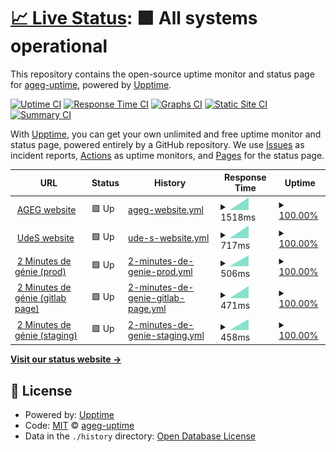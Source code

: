 # [📈 Live Status](https://ageg-uptime.github.io/ageg-uptime.github.io): <!--live status--> **🟩 All systems operational**

This repository contains the open-source uptime monitor and status page for [ageg-uptime](https://ageg-uptime.github.io/ageg-uptime.github.io), powered by [Upptime](https://github.com/upptime/upptime).

[![Uptime CI](https://github.com/ageg-uptime/ageg-uptime.github.io/workflows/Uptime%20CI/badge.svg)](https://github.com/ageg-uptime/ageg-uptime.github.io/actions?query=workflow%3A%22Uptime+CI%22)
[![Response Time CI](https://github.com/ageg-uptime/ageg-uptime.github.io/workflows/Response%20Time%20CI/badge.svg)](https://github.com/ageg-uptime/ageg-uptime.github.io/actions?query=workflow%3A%22Response+Time+CI%22)
[![Graphs CI](https://github.com/ageg-uptime/ageg-uptime.github.io/workflows/Graphs%20CI/badge.svg)](https://github.com/ageg-uptime/ageg-uptime.github.io/actions?query=workflow%3A%22Graphs+CI%22)
[![Static Site CI](https://github.com/ageg-uptime/ageg-uptime.github.io/workflows/Static%20Site%20CI/badge.svg)](https://github.com/ageg-uptime/ageg-uptime.github.io/actions?query=workflow%3A%22Static+Site+CI%22)
[![Summary CI](https://github.com/ageg-uptime/ageg-uptime.github.io/workflows/Summary%20CI/badge.svg)](https://github.com/ageg-uptime/ageg-uptime.github.io/actions?query=workflow%3A%22Summary+CI%22)

With [Upptime](https://upptime.js.org), you can get your own unlimited and free uptime monitor and status page, powered entirely by a GitHub repository. We use [Issues](https://github.com/ageg-uptime/ageg-uptime.github.io/issues) as incident reports, [Actions](https://github.com/ageg-uptime/ageg-uptime.github.io/actions) as uptime monitors, and [Pages](https://ageg-uptime.github.io/ageg-uptime.github.io) for the status page.

<!--start: status pages-->
<!-- This summary is generated by Upptime (https://github.com/upptime/upptime) -->
<!-- Do not edit this manually, your changes will be overwritten -->
<!-- prettier-ignore -->
| URL | Status | History | Response Time | Uptime |
| --- | ------ | ------- | ------------- | ------ |
| <img alt="" src="https://favicons.githubusercontent.com/www.ageg.ca" height="13"> [AGEG website](https://www.ageg.ca/) | 🟩 Up | [ageg-website.yml](https://github.com/ageg-uptime/ageg-uptime.github.io/commits/HEAD/history/ageg-website.yml) | <details><summary><img alt="Response time graph" src="./graphs/ageg-website/response-time-week.png" height="20"> 1518ms</summary><br><a href="https://ageg-uptime.github.io/ageg-uptime.github.io/history/ageg-website"><img alt="Response time 1518" src="https://img.shields.io/endpoint?url=https%3A%2F%2Fraw.githubusercontent.com%2Fageg-uptime%2Fageg-uptime.github.io%2FHEAD%2Fapi%2Fageg-website%2Fresponse-time.json"></a><br><a href="https://ageg-uptime.github.io/ageg-uptime.github.io/history/ageg-website"><img alt="24-hour response time 1518" src="https://img.shields.io/endpoint?url=https%3A%2F%2Fraw.githubusercontent.com%2Fageg-uptime%2Fageg-uptime.github.io%2FHEAD%2Fapi%2Fageg-website%2Fresponse-time-day.json"></a><br><a href="https://ageg-uptime.github.io/ageg-uptime.github.io/history/ageg-website"><img alt="7-day response time 1518" src="https://img.shields.io/endpoint?url=https%3A%2F%2Fraw.githubusercontent.com%2Fageg-uptime%2Fageg-uptime.github.io%2FHEAD%2Fapi%2Fageg-website%2Fresponse-time-week.json"></a><br><a href="https://ageg-uptime.github.io/ageg-uptime.github.io/history/ageg-website"><img alt="30-day response time 1518" src="https://img.shields.io/endpoint?url=https%3A%2F%2Fraw.githubusercontent.com%2Fageg-uptime%2Fageg-uptime.github.io%2FHEAD%2Fapi%2Fageg-website%2Fresponse-time-month.json"></a><br><a href="https://ageg-uptime.github.io/ageg-uptime.github.io/history/ageg-website"><img alt="1-year response time 1518" src="https://img.shields.io/endpoint?url=https%3A%2F%2Fraw.githubusercontent.com%2Fageg-uptime%2Fageg-uptime.github.io%2FHEAD%2Fapi%2Fageg-website%2Fresponse-time-year.json"></a></details> | <details><summary><a href="https://ageg-uptime.github.io/ageg-uptime.github.io/history/ageg-website">100.00%</a></summary><a href="https://ageg-uptime.github.io/ageg-uptime.github.io/history/ageg-website"><img alt="All-time uptime 100.00%" src="https://img.shields.io/endpoint?url=https%3A%2F%2Fraw.githubusercontent.com%2Fageg-uptime%2Fageg-uptime.github.io%2FHEAD%2Fapi%2Fageg-website%2Fuptime.json"></a><br><a href="https://ageg-uptime.github.io/ageg-uptime.github.io/history/ageg-website"><img alt="24-hour uptime 100.00%" src="https://img.shields.io/endpoint?url=https%3A%2F%2Fraw.githubusercontent.com%2Fageg-uptime%2Fageg-uptime.github.io%2FHEAD%2Fapi%2Fageg-website%2Fuptime-day.json"></a><br><a href="https://ageg-uptime.github.io/ageg-uptime.github.io/history/ageg-website"><img alt="7-day uptime 100.00%" src="https://img.shields.io/endpoint?url=https%3A%2F%2Fraw.githubusercontent.com%2Fageg-uptime%2Fageg-uptime.github.io%2FHEAD%2Fapi%2Fageg-website%2Fuptime-week.json"></a><br><a href="https://ageg-uptime.github.io/ageg-uptime.github.io/history/ageg-website"><img alt="30-day uptime 100.00%" src="https://img.shields.io/endpoint?url=https%3A%2F%2Fraw.githubusercontent.com%2Fageg-uptime%2Fageg-uptime.github.io%2FHEAD%2Fapi%2Fageg-website%2Fuptime-month.json"></a><br><a href="https://ageg-uptime.github.io/ageg-uptime.github.io/history/ageg-website"><img alt="1-year uptime 100.00%" src="https://img.shields.io/endpoint?url=https%3A%2F%2Fraw.githubusercontent.com%2Fageg-uptime%2Fageg-uptime.github.io%2FHEAD%2Fapi%2Fageg-website%2Fuptime-year.json"></a></details>
| <img alt="" src="https://favicons.githubusercontent.com/www.usherbrooke.ca" height="13"> [UdeS website](https://www.usherbrooke.ca/) | 🟩 Up | [ude-s-website.yml](https://github.com/ageg-uptime/ageg-uptime.github.io/commits/HEAD/history/ude-s-website.yml) | <details><summary><img alt="Response time graph" src="./graphs/ude-s-website/response-time-week.png" height="20"> 717ms</summary><br><a href="https://ageg-uptime.github.io/ageg-uptime.github.io/history/ude-s-website"><img alt="Response time 717" src="https://img.shields.io/endpoint?url=https%3A%2F%2Fraw.githubusercontent.com%2Fageg-uptime%2Fageg-uptime.github.io%2FHEAD%2Fapi%2Fude-s-website%2Fresponse-time.json"></a><br><a href="https://ageg-uptime.github.io/ageg-uptime.github.io/history/ude-s-website"><img alt="24-hour response time 717" src="https://img.shields.io/endpoint?url=https%3A%2F%2Fraw.githubusercontent.com%2Fageg-uptime%2Fageg-uptime.github.io%2FHEAD%2Fapi%2Fude-s-website%2Fresponse-time-day.json"></a><br><a href="https://ageg-uptime.github.io/ageg-uptime.github.io/history/ude-s-website"><img alt="7-day response time 717" src="https://img.shields.io/endpoint?url=https%3A%2F%2Fraw.githubusercontent.com%2Fageg-uptime%2Fageg-uptime.github.io%2FHEAD%2Fapi%2Fude-s-website%2Fresponse-time-week.json"></a><br><a href="https://ageg-uptime.github.io/ageg-uptime.github.io/history/ude-s-website"><img alt="30-day response time 717" src="https://img.shields.io/endpoint?url=https%3A%2F%2Fraw.githubusercontent.com%2Fageg-uptime%2Fageg-uptime.github.io%2FHEAD%2Fapi%2Fude-s-website%2Fresponse-time-month.json"></a><br><a href="https://ageg-uptime.github.io/ageg-uptime.github.io/history/ude-s-website"><img alt="1-year response time 717" src="https://img.shields.io/endpoint?url=https%3A%2F%2Fraw.githubusercontent.com%2Fageg-uptime%2Fageg-uptime.github.io%2FHEAD%2Fapi%2Fude-s-website%2Fresponse-time-year.json"></a></details> | <details><summary><a href="https://ageg-uptime.github.io/ageg-uptime.github.io/history/ude-s-website">100.00%</a></summary><a href="https://ageg-uptime.github.io/ageg-uptime.github.io/history/ude-s-website"><img alt="All-time uptime 100.00%" src="https://img.shields.io/endpoint?url=https%3A%2F%2Fraw.githubusercontent.com%2Fageg-uptime%2Fageg-uptime.github.io%2FHEAD%2Fapi%2Fude-s-website%2Fuptime.json"></a><br><a href="https://ageg-uptime.github.io/ageg-uptime.github.io/history/ude-s-website"><img alt="24-hour uptime 100.00%" src="https://img.shields.io/endpoint?url=https%3A%2F%2Fraw.githubusercontent.com%2Fageg-uptime%2Fageg-uptime.github.io%2FHEAD%2Fapi%2Fude-s-website%2Fuptime-day.json"></a><br><a href="https://ageg-uptime.github.io/ageg-uptime.github.io/history/ude-s-website"><img alt="7-day uptime 100.00%" src="https://img.shields.io/endpoint?url=https%3A%2F%2Fraw.githubusercontent.com%2Fageg-uptime%2Fageg-uptime.github.io%2FHEAD%2Fapi%2Fude-s-website%2Fuptime-week.json"></a><br><a href="https://ageg-uptime.github.io/ageg-uptime.github.io/history/ude-s-website"><img alt="30-day uptime 100.00%" src="https://img.shields.io/endpoint?url=https%3A%2F%2Fraw.githubusercontent.com%2Fageg-uptime%2Fageg-uptime.github.io%2FHEAD%2Fapi%2Fude-s-website%2Fuptime-month.json"></a><br><a href="https://ageg-uptime.github.io/ageg-uptime.github.io/history/ude-s-website"><img alt="1-year uptime 100.00%" src="https://img.shields.io/endpoint?url=https%3A%2F%2Fraw.githubusercontent.com%2Fageg-uptime%2Fageg-uptime.github.io%2FHEAD%2Fapi%2Fude-s-website%2Fuptime-year.json"></a></details>
| <img alt="" src="https://favicons.githubusercontent.com/2mdg.ageg.ca" height="13"> [2 Minutes de génie (prod)](https://2mdg.ageg.ca/) | 🟩 Up | [2-minutes-de-genie-prod.yml](https://github.com/ageg-uptime/ageg-uptime.github.io/commits/HEAD/history/2-minutes-de-genie-prod.yml) | <details><summary><img alt="Response time graph" src="./graphs/2-minutes-de-genie-prod/response-time-week.png" height="20"> 506ms</summary><br><a href="https://ageg-uptime.github.io/ageg-uptime.github.io/history/2-minutes-de-genie-prod"><img alt="Response time 506" src="https://img.shields.io/endpoint?url=https%3A%2F%2Fraw.githubusercontent.com%2Fageg-uptime%2Fageg-uptime.github.io%2FHEAD%2Fapi%2F2-minutes-de-genie-prod%2Fresponse-time.json"></a><br><a href="https://ageg-uptime.github.io/ageg-uptime.github.io/history/2-minutes-de-genie-prod"><img alt="24-hour response time 506" src="https://img.shields.io/endpoint?url=https%3A%2F%2Fraw.githubusercontent.com%2Fageg-uptime%2Fageg-uptime.github.io%2FHEAD%2Fapi%2F2-minutes-de-genie-prod%2Fresponse-time-day.json"></a><br><a href="https://ageg-uptime.github.io/ageg-uptime.github.io/history/2-minutes-de-genie-prod"><img alt="7-day response time 506" src="https://img.shields.io/endpoint?url=https%3A%2F%2Fraw.githubusercontent.com%2Fageg-uptime%2Fageg-uptime.github.io%2FHEAD%2Fapi%2F2-minutes-de-genie-prod%2Fresponse-time-week.json"></a><br><a href="https://ageg-uptime.github.io/ageg-uptime.github.io/history/2-minutes-de-genie-prod"><img alt="30-day response time 506" src="https://img.shields.io/endpoint?url=https%3A%2F%2Fraw.githubusercontent.com%2Fageg-uptime%2Fageg-uptime.github.io%2FHEAD%2Fapi%2F2-minutes-de-genie-prod%2Fresponse-time-month.json"></a><br><a href="https://ageg-uptime.github.io/ageg-uptime.github.io/history/2-minutes-de-genie-prod"><img alt="1-year response time 506" src="https://img.shields.io/endpoint?url=https%3A%2F%2Fraw.githubusercontent.com%2Fageg-uptime%2Fageg-uptime.github.io%2FHEAD%2Fapi%2F2-minutes-de-genie-prod%2Fresponse-time-year.json"></a></details> | <details><summary><a href="https://ageg-uptime.github.io/ageg-uptime.github.io/history/2-minutes-de-genie-prod">100.00%</a></summary><a href="https://ageg-uptime.github.io/ageg-uptime.github.io/history/2-minutes-de-genie-prod"><img alt="All-time uptime 100.00%" src="https://img.shields.io/endpoint?url=https%3A%2F%2Fraw.githubusercontent.com%2Fageg-uptime%2Fageg-uptime.github.io%2FHEAD%2Fapi%2F2-minutes-de-genie-prod%2Fuptime.json"></a><br><a href="https://ageg-uptime.github.io/ageg-uptime.github.io/history/2-minutes-de-genie-prod"><img alt="24-hour uptime 100.00%" src="https://img.shields.io/endpoint?url=https%3A%2F%2Fraw.githubusercontent.com%2Fageg-uptime%2Fageg-uptime.github.io%2FHEAD%2Fapi%2F2-minutes-de-genie-prod%2Fuptime-day.json"></a><br><a href="https://ageg-uptime.github.io/ageg-uptime.github.io/history/2-minutes-de-genie-prod"><img alt="7-day uptime 100.00%" src="https://img.shields.io/endpoint?url=https%3A%2F%2Fraw.githubusercontent.com%2Fageg-uptime%2Fageg-uptime.github.io%2FHEAD%2Fapi%2F2-minutes-de-genie-prod%2Fuptime-week.json"></a><br><a href="https://ageg-uptime.github.io/ageg-uptime.github.io/history/2-minutes-de-genie-prod"><img alt="30-day uptime 100.00%" src="https://img.shields.io/endpoint?url=https%3A%2F%2Fraw.githubusercontent.com%2Fageg-uptime%2Fageg-uptime.github.io%2FHEAD%2Fapi%2F2-minutes-de-genie-prod%2Fuptime-month.json"></a><br><a href="https://ageg-uptime.github.io/ageg-uptime.github.io/history/2-minutes-de-genie-prod"><img alt="1-year uptime 100.00%" src="https://img.shields.io/endpoint?url=https%3A%2F%2Fraw.githubusercontent.com%2Fageg-uptime%2Fageg-uptime.github.io%2FHEAD%2Fapi%2F2-minutes-de-genie-prod%2Fuptime-year.json"></a></details>
| <img alt="" src="https://favicons.githubusercontent.com/2mdg.gitlab.io" height="13"> [2 Minutes de génie (gitlab page)](https://2mdg.gitlab.io/) | 🟩 Up | [2-minutes-de-genie-gitlab-page.yml](https://github.com/ageg-uptime/ageg-uptime.github.io/commits/HEAD/history/2-minutes-de-genie-gitlab-page.yml) | <details><summary><img alt="Response time graph" src="./graphs/2-minutes-de-genie-gitlab-page/response-time-week.png" height="20"> 471ms</summary><br><a href="https://ageg-uptime.github.io/ageg-uptime.github.io/history/2-minutes-de-genie-gitlab-page"><img alt="Response time 471" src="https://img.shields.io/endpoint?url=https%3A%2F%2Fraw.githubusercontent.com%2Fageg-uptime%2Fageg-uptime.github.io%2FHEAD%2Fapi%2F2-minutes-de-genie-gitlab-page%2Fresponse-time.json"></a><br><a href="https://ageg-uptime.github.io/ageg-uptime.github.io/history/2-minutes-de-genie-gitlab-page"><img alt="24-hour response time 471" src="https://img.shields.io/endpoint?url=https%3A%2F%2Fraw.githubusercontent.com%2Fageg-uptime%2Fageg-uptime.github.io%2FHEAD%2Fapi%2F2-minutes-de-genie-gitlab-page%2Fresponse-time-day.json"></a><br><a href="https://ageg-uptime.github.io/ageg-uptime.github.io/history/2-minutes-de-genie-gitlab-page"><img alt="7-day response time 471" src="https://img.shields.io/endpoint?url=https%3A%2F%2Fraw.githubusercontent.com%2Fageg-uptime%2Fageg-uptime.github.io%2FHEAD%2Fapi%2F2-minutes-de-genie-gitlab-page%2Fresponse-time-week.json"></a><br><a href="https://ageg-uptime.github.io/ageg-uptime.github.io/history/2-minutes-de-genie-gitlab-page"><img alt="30-day response time 471" src="https://img.shields.io/endpoint?url=https%3A%2F%2Fraw.githubusercontent.com%2Fageg-uptime%2Fageg-uptime.github.io%2FHEAD%2Fapi%2F2-minutes-de-genie-gitlab-page%2Fresponse-time-month.json"></a><br><a href="https://ageg-uptime.github.io/ageg-uptime.github.io/history/2-minutes-de-genie-gitlab-page"><img alt="1-year response time 471" src="https://img.shields.io/endpoint?url=https%3A%2F%2Fraw.githubusercontent.com%2Fageg-uptime%2Fageg-uptime.github.io%2FHEAD%2Fapi%2F2-minutes-de-genie-gitlab-page%2Fresponse-time-year.json"></a></details> | <details><summary><a href="https://ageg-uptime.github.io/ageg-uptime.github.io/history/2-minutes-de-genie-gitlab-page">100.00%</a></summary><a href="https://ageg-uptime.github.io/ageg-uptime.github.io/history/2-minutes-de-genie-gitlab-page"><img alt="All-time uptime 100.00%" src="https://img.shields.io/endpoint?url=https%3A%2F%2Fraw.githubusercontent.com%2Fageg-uptime%2Fageg-uptime.github.io%2FHEAD%2Fapi%2F2-minutes-de-genie-gitlab-page%2Fuptime.json"></a><br><a href="https://ageg-uptime.github.io/ageg-uptime.github.io/history/2-minutes-de-genie-gitlab-page"><img alt="24-hour uptime 100.00%" src="https://img.shields.io/endpoint?url=https%3A%2F%2Fraw.githubusercontent.com%2Fageg-uptime%2Fageg-uptime.github.io%2FHEAD%2Fapi%2F2-minutes-de-genie-gitlab-page%2Fuptime-day.json"></a><br><a href="https://ageg-uptime.github.io/ageg-uptime.github.io/history/2-minutes-de-genie-gitlab-page"><img alt="7-day uptime 100.00%" src="https://img.shields.io/endpoint?url=https%3A%2F%2Fraw.githubusercontent.com%2Fageg-uptime%2Fageg-uptime.github.io%2FHEAD%2Fapi%2F2-minutes-de-genie-gitlab-page%2Fuptime-week.json"></a><br><a href="https://ageg-uptime.github.io/ageg-uptime.github.io/history/2-minutes-de-genie-gitlab-page"><img alt="30-day uptime 100.00%" src="https://img.shields.io/endpoint?url=https%3A%2F%2Fraw.githubusercontent.com%2Fageg-uptime%2Fageg-uptime.github.io%2FHEAD%2Fapi%2F2-minutes-de-genie-gitlab-page%2Fuptime-month.json"></a><br><a href="https://ageg-uptime.github.io/ageg-uptime.github.io/history/2-minutes-de-genie-gitlab-page"><img alt="1-year uptime 100.00%" src="https://img.shields.io/endpoint?url=https%3A%2F%2Fraw.githubusercontent.com%2Fageg-uptime%2Fageg-uptime.github.io%2FHEAD%2Fapi%2F2-minutes-de-genie-gitlab-page%2Fuptime-year.json"></a></details>
| <img alt="" src="https://favicons.githubusercontent.com/2mdgstaging.gitlab.io" height="13"> [2 Minutes de génie (staging)](https://2mdgstaging.gitlab.io/) | 🟩 Up | [2-minutes-de-genie-staging.yml](https://github.com/ageg-uptime/ageg-uptime.github.io/commits/HEAD/history/2-minutes-de-genie-staging.yml) | <details><summary><img alt="Response time graph" src="./graphs/2-minutes-de-genie-staging/response-time-week.png" height="20"> 458ms</summary><br><a href="https://ageg-uptime.github.io/ageg-uptime.github.io/history/2-minutes-de-genie-staging"><img alt="Response time 458" src="https://img.shields.io/endpoint?url=https%3A%2F%2Fraw.githubusercontent.com%2Fageg-uptime%2Fageg-uptime.github.io%2FHEAD%2Fapi%2F2-minutes-de-genie-staging%2Fresponse-time.json"></a><br><a href="https://ageg-uptime.github.io/ageg-uptime.github.io/history/2-minutes-de-genie-staging"><img alt="24-hour response time 458" src="https://img.shields.io/endpoint?url=https%3A%2F%2Fraw.githubusercontent.com%2Fageg-uptime%2Fageg-uptime.github.io%2FHEAD%2Fapi%2F2-minutes-de-genie-staging%2Fresponse-time-day.json"></a><br><a href="https://ageg-uptime.github.io/ageg-uptime.github.io/history/2-minutes-de-genie-staging"><img alt="7-day response time 458" src="https://img.shields.io/endpoint?url=https%3A%2F%2Fraw.githubusercontent.com%2Fageg-uptime%2Fageg-uptime.github.io%2FHEAD%2Fapi%2F2-minutes-de-genie-staging%2Fresponse-time-week.json"></a><br><a href="https://ageg-uptime.github.io/ageg-uptime.github.io/history/2-minutes-de-genie-staging"><img alt="30-day response time 458" src="https://img.shields.io/endpoint?url=https%3A%2F%2Fraw.githubusercontent.com%2Fageg-uptime%2Fageg-uptime.github.io%2FHEAD%2Fapi%2F2-minutes-de-genie-staging%2Fresponse-time-month.json"></a><br><a href="https://ageg-uptime.github.io/ageg-uptime.github.io/history/2-minutes-de-genie-staging"><img alt="1-year response time 458" src="https://img.shields.io/endpoint?url=https%3A%2F%2Fraw.githubusercontent.com%2Fageg-uptime%2Fageg-uptime.github.io%2FHEAD%2Fapi%2F2-minutes-de-genie-staging%2Fresponse-time-year.json"></a></details> | <details><summary><a href="https://ageg-uptime.github.io/ageg-uptime.github.io/history/2-minutes-de-genie-staging">100.00%</a></summary><a href="https://ageg-uptime.github.io/ageg-uptime.github.io/history/2-minutes-de-genie-staging"><img alt="All-time uptime 100.00%" src="https://img.shields.io/endpoint?url=https%3A%2F%2Fraw.githubusercontent.com%2Fageg-uptime%2Fageg-uptime.github.io%2FHEAD%2Fapi%2F2-minutes-de-genie-staging%2Fuptime.json"></a><br><a href="https://ageg-uptime.github.io/ageg-uptime.github.io/history/2-minutes-de-genie-staging"><img alt="24-hour uptime 100.00%" src="https://img.shields.io/endpoint?url=https%3A%2F%2Fraw.githubusercontent.com%2Fageg-uptime%2Fageg-uptime.github.io%2FHEAD%2Fapi%2F2-minutes-de-genie-staging%2Fuptime-day.json"></a><br><a href="https://ageg-uptime.github.io/ageg-uptime.github.io/history/2-minutes-de-genie-staging"><img alt="7-day uptime 100.00%" src="https://img.shields.io/endpoint?url=https%3A%2F%2Fraw.githubusercontent.com%2Fageg-uptime%2Fageg-uptime.github.io%2FHEAD%2Fapi%2F2-minutes-de-genie-staging%2Fuptime-week.json"></a><br><a href="https://ageg-uptime.github.io/ageg-uptime.github.io/history/2-minutes-de-genie-staging"><img alt="30-day uptime 100.00%" src="https://img.shields.io/endpoint?url=https%3A%2F%2Fraw.githubusercontent.com%2Fageg-uptime%2Fageg-uptime.github.io%2FHEAD%2Fapi%2F2-minutes-de-genie-staging%2Fuptime-month.json"></a><br><a href="https://ageg-uptime.github.io/ageg-uptime.github.io/history/2-minutes-de-genie-staging"><img alt="1-year uptime 100.00%" src="https://img.shields.io/endpoint?url=https%3A%2F%2Fraw.githubusercontent.com%2Fageg-uptime%2Fageg-uptime.github.io%2FHEAD%2Fapi%2F2-minutes-de-genie-staging%2Fuptime-year.json"></a></details>

<!--end: status pages-->

[**Visit our status website →**](https://ageg-uptime.github.io/ageg-uptime.github.io)

## 📄 License

- Powered by: [Upptime](https://github.com/upptime/upptime)
- Code: [MIT](./LICENSE) © [ageg-uptime](https://ageg-uptime.github.io/ageg-uptime.github.io)
- Data in the `./history` directory: [Open Database License](https://opendatacommons.org/licenses/odbl/1-0/)
